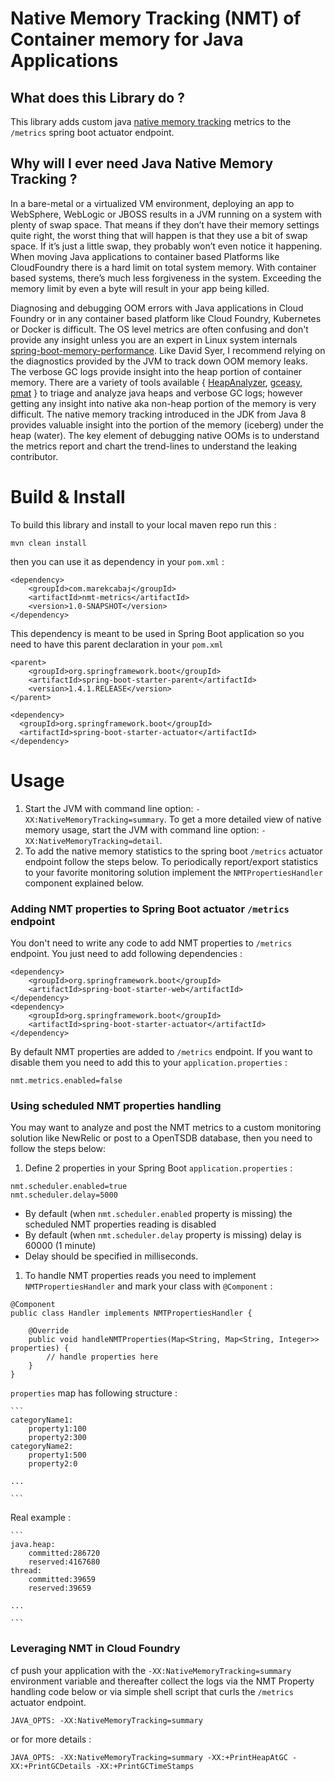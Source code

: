 ﻿# Native Memory Tracking (NMT) of Container memory for Java Applications

## What does this Library do ?
This library adds custom java [native memory tracking](https://docs.oracle.com/javase/8/docs/technotes/guides/troubleshoot/tooldescr007.html) metrics to the `/metrics` spring boot actuator endpoint.  

## Why will I ever need Java Native Memory Tracking ?

In a bare-metal  or a virtualized VM environment, deploying an app to WebSphere, WebLogic or JBOSS results in a JVM running on a system with plenty of swap space. That means if they don’t have their memory settings quite right, the worst thing that will happen is that they use a bit of swap space. If it’s just a little swap, they probably won’t even notice it happening. When moving Java applications to container based Platforms like CloudFoundry there is a hard limit on total system memory. With container based systems, there’s much less forgiveness in the system. Exceeding the memory limit by even a byte will result in your app being killed.

Diagnosing and debugging OOM errors with Java applications in Cloud Foundry or in any container based platform like Cloud Foundry, Kubernetes or Docker is difficult. The OS level metrics are often confusing and don't provide any insight unless you are an expert in Linux system internals [spring-boot-memory-performance](https://spring.io/blog/2015/12/10/spring-boot-memory-performance). Like David Syer, I recommend relying on the diagnostics provided by the JVM to track down OOM memory leaks. The verbose GC logs provide insight into the heap portion of container memory. There are a variety of tools available { [HeapAnalyzer](http://www.eclipse.org/mat/), [gceasy](http://gceasy.io/), [pmat](http://ibm.co/1pUjktc) } to triage and analyze java heaps and verbose GC logs; however getting any insight into native aka non-heap portion of the memory is very difficult.  The native memory tracking introduced in the JDK from Java 8 provides valuable insight into the portion of the memory (iceberg) under the heap (water).  The key element of debugging native OOMs is to understand the metrics report and chart the trend-lines to understand the leaking contributor.

# Build & Install

To build this library and install to your local maven repo run this :

```
mvn clean install
```

then you can use it as dependency in your `pom.xml` :

```
<dependency>
    <groupId>com.marekcabaj</groupId>
    <artifactId>nmt-metrics</artifactId>
    <version>1.0-SNAPSHOT</version>
</dependency>
```

This dependency is meant to be used in Spring Boot application so you need to have this parent declaration in your `pom.xml`

```
<parent>
    <groupId>org.springframework.boot</groupId>
    <artifactId>spring-boot-starter-parent</artifactId>
    <version>1.4.1.RELEASE</version>
</parent>

<dependency>
  <groupId>org.springframework.boot</groupId>
  <artifactId>spring-boot-starter-actuator</artifactId>
</dependency>

```

# Usage

1. Start the JVM with command line option: `-XX:NativeMemoryTracking=summary`. To get a more detailed view of native memory usage, start the JVM with command line option: `-XX:NativeMemoryTracking=detail`.
2. To add the native memory statistics to the spring boot `/metrics` actuator endpoint follow the steps below. To periodically report/export statistics to your favorite monitoring solution implement the  `NMTPropertiesHandler` component explained below.


### Adding NMT properties to Spring Boot actuator `/metrics` endpoint

You don't need to write any code to add NMT properties to `/metrics` endpoint. You just need to add following dependencies :

```
<dependency>
    <groupId>org.springframework.boot</groupId>
    <artifactId>spring-boot-starter-web</artifactId>
</dependency>
<dependency>
    <groupId>org.springframework.boot</groupId>
    <artifactId>spring-boot-starter-actuator</artifactId>
</dependency>
```

By default NMT properties are added to `/metrics` endpoint. If you want to disable them you need to add this to your `application.properties` :

```
nmt.metrics.enabled=false
```


### Using scheduled NMT properties handling

You may want to analyze and post the NMT metrics to a  custom monitoring solution like NewRelic or post to a OpenTSDB database, then you need to follow the steps below:

1. Define 2 properties in your Spring Boot `application.properties` :

  ```
  nmt.scheduler.enabled=true
  nmt.scheduler.delay=5000
  ```

  * By default (when `nmt.scheduler.enabled` property is missing) the scheduled NMT properties reading is disabled
  * By default (when `nmt.scheduler.delay` property is missing) delay is 60000 (1 minute)
  * Delay should be specified in milliseconds.

1. To handle NMT properties reads you need to implement `NMTPropertiesHandler` and mark your class with `@Component` :

  ```
  @Component
  public class Handler implements NMTPropertiesHandler {

      @Override
      public void handleNMTProperties(Map<String, Map<String, Integer>> properties) {
          // handle properties here
      }
  }
  ```

  `properties` map has following structure :

    ```
    categoryName1:
    	property1:100
    	property2:300
    categoryName2:
    	property1:500
    	property2:0

    ...

    ```

  Real example :

    ```
    java.heap:
    	committed:286720
    	reserved:4167680
    thread:
    	committed:39659
    	reserved:39659

    ...

    ```

### Leveraging NMT in Cloud Foundry

cf push your application with the `-XX:NativeMemoryTracking=summary` environment variable and thereafter collect the logs via the NMT Property handling code below or via simple shell script that curls the `/metrics` actuator endpoint.

`JAVA_OPTS: -XX:NativeMemoryTracking=summary`

or for more details :

`JAVA_OPTS: -XX:NativeMemoryTracking=summary -XX:+PrintHeapAtGC -XX:+PrintGCDetails -XX:+PrintGCTimeStamps`

